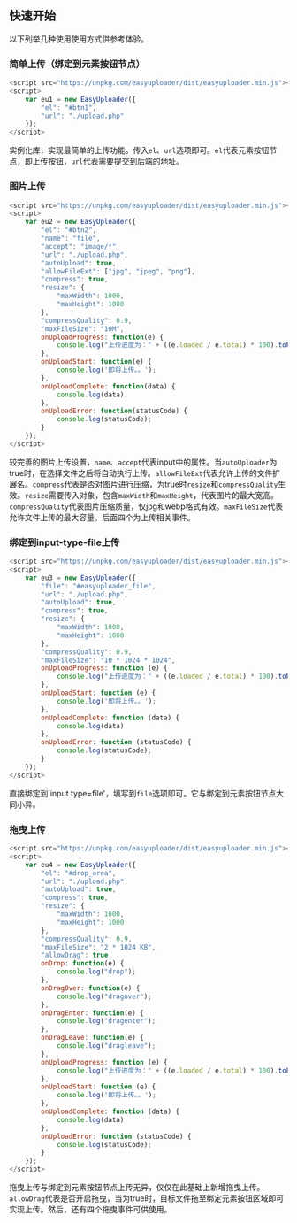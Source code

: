 ## 快速开始

以下列举几种使用使用方式供参考体验。

### 简单上传（绑定到元素按钮节点）

``` js
<script src="https://unpkg.com/easyuploader/dist/easyuploader.min.js"></script>
<script>
    var eu1 = new EasyUploader({
        "el": "#btn1",
        "url": "./upload.php"
    });
</script>
```

实例化库，实现最简单的上传功能。传入`el`、`url`选项即可。`el`代表元素按钮节点，即上传按钮，`url`代表需要提交到后端的地址。

### 图片上传

``` js
<script src="https://unpkg.com/easyuploader/dist/easyuploader.min.js"></script>
<script>
    var eu2 = new EasyUploader({
        "el": "#btn2",
        "name": "file",
        "accept": "image/*",
        "url": "./upload.php",
        "autoUpload": true,
        "allowFileExt": ["jpg", "jpeg", "png"],
        "compress": true,
        "resize": {
            "maxWidth": 1000,
            "maxHeight": 1000
        },
        "compressQuality": 0.9,
        "maxFileSize": "10M",
        onUploadProgress: function(e) {
            console.log("上传进度为：" + ((e.loaded / e.total) * 100).toFixed(2) + "%");
        },
        onUploadStart: function(e) {
            console.log('即将上传。。');
        },
        onUploadComplete: function(data) {
            console.log(data);
        },
        onUploadError: function(statusCode) {
            console.log(statusCode);
        }
    });
</script>
```

较完善的图片上传设置，`name`、`accept`代表input中的属性。当`autoUploader`为true时，在选择文件之后将自动执行上传。`allowFileExt`代表允许上传的文件扩展名。`compress`代表是否对图片进行压缩，为true时`resize`和`compressQuality`生效。`resize`需要传入对象，包含`maxWidth`和`maxHeight`，代表图片的最大宽高。`compressQuality`代表图片压缩质量，仅jpg和webp格式有效。`maxFileSize`代表允许文件上传的最大容量。后面四个为上传相关事件。

### 绑定到input-type-file上传

``` js
<script src="https://unpkg.com/easyuploader/dist/easyuploader.min.js"></script>
<script>
    var eu3 = new EasyUploader({
        "file": "#easyuploader_file",
        "url": "./upload.php",
        "autoUpload": true,
        "compress": true,
        "resize": {
            "maxWidth": 1000,
            "maxHeight": 1000
        },
        "compressQuality": 0.9,
        "maxFileSize": "10 * 1024 * 1024",
        onUploadProgress: function (e) {
            console.log("上传进度为：" + ((e.loaded / e.total) * 100).toFixed(2) + "%");
        },
        onUploadStart: function (e) {
            console.log('即将上传。。');
        },
        onUploadComplete: function (data) {
            console.log(data)
        },
        onUploadError: function (statusCode) {
            console.log(statusCode);
        }
    });
</script>
```

直接绑定到'input type=file'，填写到`file`选项即可。它与绑定到元素按钮节点大同小异。

### 拖曳上传

``` js
<script src="https://unpkg.com/easyuploader/dist/easyuploader.min.js"></script>
<script>
    var eu4 = new EasyUploader({
        "el": "#drop_area",
        "url": "./upload.php",
        "autoUpload": true,
        "compress": true,
        "resize": {
            "maxWidth": 1000,
            "maxHeight": 1000
        },
        "compressQuality": 0.9,
        "maxFileSize": "2 * 1024 KB",
        "allowDrag": true,
        onDrop: function(e) {
            console.log("drop");
        },
        onDragOver: function(e) {
            console.log("dragover");
        },
        onDragEnter: function(e) {
            console.log("dragenter");
        },
        onDragLeave: function(e) {
            console.log("dragleave");
        },
        onUploadProgress: function (e) {
            console.log("上传进度为：" + ((e.loaded / e.total) * 100).toFixed(2) + "%");
        },
        onUploadStart: function (e) {
            console.log('即将上传。。');
        },
        onUploadComplete: function (data) {
            console.log(data)
        },
        onUploadError: function (statusCode) {
            console.log(statusCode);
        }
    });
</script>
```

拖曳上传与绑定到元素按钮节点上传无异，仅仅在此基础上新增拖曳上传。`allowDrag`代表是否开启拖曳，当为true时，目标文件拖至绑定元素按钮区域即可实现上传。然后，还有四个拖曳事件可供使用。